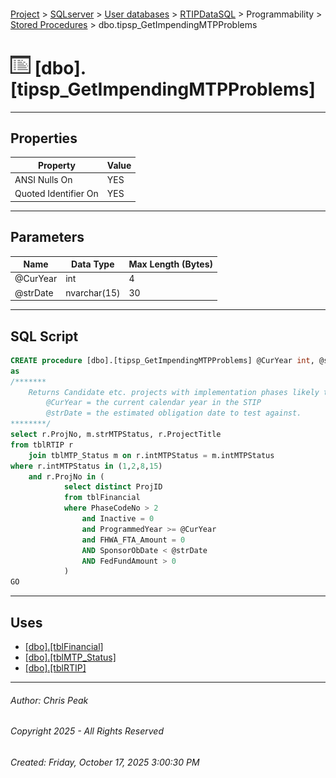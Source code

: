 #### 

[Project](../../../../../index.md) > [SQLserver](../../../../index.md) > [User databases](../../../index.md) > [RTIPDataSQL](../../index.md) > Programmability > [Stored Procedures](Stored_Procedures.md) > dbo.tipsp_GetImpendingMTPProblems

# ![Stored Procedures](../../../../../Images/StoredProcedure32.png) [dbo].[tipsp_GetImpendingMTPProblems]

---

## <a name="#properties"></a>Properties

| Property | Value |
|---|---|
| ANSI Nulls On | YES |
| Quoted Identifier On | YES |


---

## <a name="#parameters"></a>Parameters

| Name | Data Type | Max Length (Bytes) |
|---|---|---|
| @CurYear | int | 4 |
| @strDate | nvarchar(15) | 30 |


---

## <a name="#sqlscript"></a>SQL Script

```sql
CREATE procedure [dbo].[tipsp_GetImpendingMTPProblems] @CurYear int, @strDate nvarchar(15)
as 
/*******
	Returns Candidate etc. projects with implementation phases likely to obligate before @strDate
		@CurYear = the current calendar year in the STIP
		@strDate = the estimated obligation date to test against.  
********/
select r.ProjNo, m.strMTPStatus, r.ProjectTitle
from tblRTIP r
	join tblMTP_Status m on r.intMTPStatus = m.intMTPStatus
where r.intMTPStatus in (1,2,8,15)
	and r.ProjNo in (
			select distinct ProjID 
			from tblFinancial 
			where PhaseCodeNo > 2
				and Inactive = 0
				and ProgrammedYear >= @CurYear
				and FHWA_FTA_Amount = 0
				AND SponsorObDate < @strDate
				AND FedFundAmount > 0
			) 
GO

```


---

## <a name="#uses"></a>Uses

* [[dbo].[tblFinancial]](../../Tables/dbo_tblFinancial.md)
* [[dbo].[tblMTP_Status]](../../Tables/dbo_tblMTP_Status.md)
* [[dbo].[tblRTIP]](../../Tables/dbo_tblRTIP.md)


---

###### Author:  Chris Peak

###### Copyright 2025 - All Rights Reserved

###### Created: Friday, October 17, 2025 3:00:30 PM

